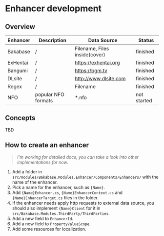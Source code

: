 # Enhancer development <!-- {docsify-ignore} -->

## Overview

| Enhancer | Description | Data Source | Status | 
| ------------- | ------------- | ------------- | ------------- |
| Bakabase | / | Filename, Files inside(cover) | finished |
| ExHentai | / | https://exhentai.org | finished |
| Bangumi | / | https://bgm.tv | finished |
| DLsite | / | http://www.dlsite.com | finished |
| Regex | / | Filename | finished |
| NFO | popular NFO formats | *.nfo | not started |

## Concepts

TBD

## How to create an enhancer

> *I'm working for detailed docs, you can take a look into other implementations for now.*

1. Add a folder in `src/modules/Bakabase.Modules.Enhancer/Components/Enhancers/` with the name of the enhancer.
2. Pick a name for the enhancer, such as `{Name}`.
3. Add `{Name}Enhancer.cs`, `{Name}EnhancerContext.cs` and `{Name}EnhancerTarget.cs` files in the folder.
4. If the enhancer needs apply http requests to external data source, you should also implement `{Name}Client` for it in `src/Bakabase.Modules.ThirdParty/ThirdParties`.
5. Add a new field to `EnhancerId`.
6. Add a new field to `PropertyValueScope`.
7. Add some resources for localization.